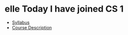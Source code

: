 # elle Today I have joined CS 1
* [Syllabus](https://ekblaell000.github.io/elle/Syllabus)
* [Course Description](https://ekblaell000.github.io/elle/CourseDescription)
